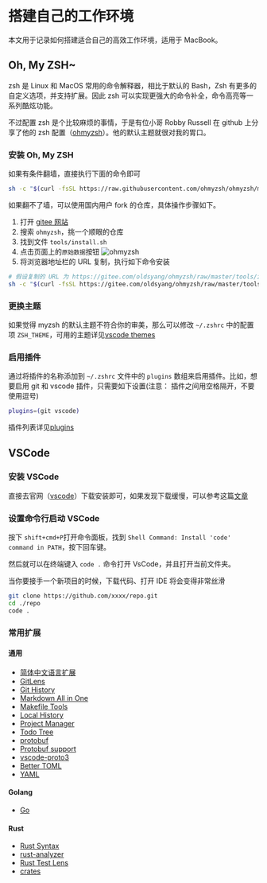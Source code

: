 # 搭建自己的工作环境


本文用于记录如何搭建适合自己的高效工作环境，适用于 MacBook。

## Oh, My ZSH~

zsh 是 Linux 和 MacOS 常用的命令解释器，相比于默认的 Bash，Zsh 有更多的自定义选项，并支持扩展。因此 zsh 可以实现更强大的命令补全，命令高亮等一系列酷炫功能。

不过配置 zsh 是个比较麻烦的事情，于是有位小哥 Robby Russell 在 github 上分享了他的 zsh 配置（[ohmyzsh](https://github.com/ohmyzsh/ohmyzsh)）。他的默认主题就很对我的胃口。

### 安装 Oh, My ZSH

如果有条件翻墙，直接执行下面的命令即可

```bash
sh -c "$(curl -fsSL https://raw.githubusercontent.com/ohmyzsh/ohmyzsh/master/tools/install.sh)"
```

如果翻不了墙，可以使用国内用户 fork 的仓库，具体操作步骤如下。

1. 打开 [gitee 网站](https://gitee.com/explore)
2. 搜索 `ohmyzsh`，挑一个顺眼的仓库
3. 找到文件 `tools/install.sh`
4. 点击页面上的`原始数据`按钮
    ![ohmyzsh](/fufeng/images/ohmyzsh_install.png)
5. 将浏览器地址栏的 URL 复制，执行如下命令安装
```bash
# 假设复制的 URL 为 https://gitee.com/oldsyang/ohmyzsh/raw/master/tools/install.sh
sh -c "$(curl -fsSL https://gitee.com/oldsyang/ohmyzsh/raw/master/tools/install.sh)"
```

### 更换主题

如果觉得 myzsh 的默认主题不符合你的审美，那么可以修改 `~/.zshrc` 中的配置项 `ZSH_THEME`，可用的主题详见[vscode themes](https://github.com/ohmyzsh/ohmyzsh/wiki/Themes)

### 启用插件

通过将插件的名称添加到 `~/.zshrc` 文件中的 `plugins` 数组来启用插件。比如，想要启用 git 和 vscode 插件，只需要如下设置(注意： 插件之间用空格隔开，不要使用逗号)
```bash
plugins=(git vscode)
```
插件列表详见[plugins](https://github.com/ohmyzsh/ohmyzsh/wiki/Plugins)

## VSCode

### 安装 VSCode

直接去官网（[vscode](https://code.visualstudio.com/)）下载安装即可，如果发现下载缓慢，可以参考这篇[文章](https://zhuanlan.zhihu.com/p/112215618)

### 设置命令行启动 VSCode

按下 `shift+cmd+P`打开命令面板，找到 `Shell Command: Install 'code' command in PATH`，按下回车键。

然后就可以在终端键入 `code .` 命令打开 VsCode，并且打开当前文件夹。

当你要接手一个新项目的时候，下载代码、打开 IDE 将会变得非常丝滑
```bash
git clone https://github.com/xxxx/repo.git
cd ./repo
code .
```

### 常用扩展

#### 通用
* [简体中文语言扩展](https://marketplace.visualstudio.com/items?itemName=MS-CEINTL.vscode-language-pack-zh-hans)
* [GitLens](https://marketplace.visualstudio.com/items?itemName=eamodio.gitlens)
* [Git History](https://marketplace.visualstudio.com/items?itemName=donjayamanne.githistory)
* [Markdown All in One](https://marketplace.visualstudio.com/items?itemName=yzhang.markdown-all-in-one)
* [Makefile Tools](https://marketplace.visualstudio.com/items?itemName=ms-vscode.makefile-tools)
* [Local History](https://marketplace.visualstudio.com/items?itemName=xyz.local-history)
* [Project Manager](https://marketplace.visualstudio.com/items?itemName=alefragnani.project-manager)
* [Todo Tree](https://marketplace.visualstudio.com/items?itemName=Gruntfuggly.todo-tree)
* [protobuf](https://marketplace.visualstudio.com/items?itemName=kangping.protobuf)
* [Protobuf support](https://marketplace.visualstudio.com/items?itemName=peterj.proto)
* [vscode-proto3](https://marketplace.visualstudio.com/items?itemName=zxh404.vscode-proto3)
* [Better TOML](https://marketplace.visualstudio.com/items?itemName=bungcip.better-toml)
* [YAML](https://marketplace.visualstudio.com/items?itemName=redhat.vscode-yaml)

#### Golang
* [Go](https://marketplace.visualstudio.com/items?itemName=golang.Go)

#### Rust
* [Rust Syntax](https://marketplace.visualstudio.com/items?itemName=dustypomerleau.rust-syntax)
* [rust-analyzer](https://marketplace.visualstudio.com/items?itemName=rust-lang.rust-analyzer)
* [Rust Test Lens](https://marketplace.visualstudio.com/items?itemName=hdevalke.rust-test-lens)
* [crates](https://marketplace.visualstudio.com/items?itemName=serayuzgur.crates)

